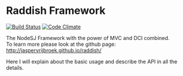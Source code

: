 Raddish Framework
=================

[![Build Status](https://api.travis-ci.org/JaspervRijbroek/raddish.svg)](https://travis-ci.org/JaspervRijbroek/raddish)
[![Code Climate](https://codeclimate.com/github/JaspervRijbroek/raddish.png)](https://codeclimate.com/github/JaspervRijbroek/raddish)

The NodeSJ Framework with the power of MVC and DCI combined.  
To learn more please look at the github page: http://jaspervrijbroek.github.io/raddish/  
  
Here I will explain about the basic usage and describe the API in all the details.